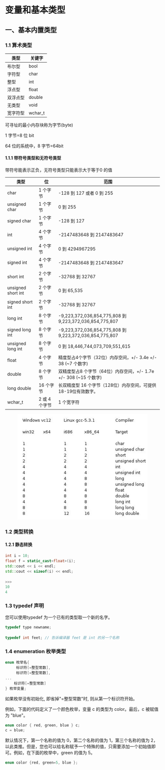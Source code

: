 # 变量和基本类型

## 一、基本内置类型

### 1.1 算术类型

| 类型   | 关键字      |
| ---- | -------- |
| 布尔型  | bool     |
| 字符型  | char     |
| 整型   | int      |
| 浮点型  | float    |
| 双浮点型 | double   |
| 无类型  | void     |
| 宽字符型 | wchar\_t |

可寻址的最小内存块称为字节(byte)

1 字节=8 位 bit

64 位的系统中，8 字节=64bit

#### 1.1.1 带符号类型和无符号类型

带符号能表示正负，无符号类型只能表示大于等于0 的值

| 类型                 | 位         | 范围                                                     |
| ------------------ | --------- | ------------------------------------------------------ |
| char               | 1 个字节     | -128 到 127 或者 0 到 255                                  |
| unsigned char      | 1 个字节     | 0 到 255                                                |
| signed char        | 1 个字节     | -128 到 127                                             |
| int                | 4 个字节     | -2147483648 到 2147483647                               |
| unsigned int       | 4 个字节     | 0 到 4294967295                                         |
| signed int         | 4 个字节     | -2147483648 到 2147483647                               |
| short int          | 2 个字节     | -32768 到 32767                                         |
| unsigned short int | 2 个字节     | 0 到 65,535                                             |
| signed short int   | 2 个字节     | -32768 到 32767                                         |
| long int           | 8 个字节     | -9,223,372,036,854,775,808 到 9,223,372,036,854,775,807 |
| signed long int    | 8 个字节     | -9,223,372,036,854,775,808 到 9,223,372,036,854,775,807 |
| unsigned long int  | 8 个字节     | 0 到 18,446,744,073,709,551,615                         |
| float              | 4 个字节     | 精度型占4个字节（32位）内存空间，+/- 3.4e +/- 38 (\~7 个数字)            |
| double             | 8 个字节     | 双精度型占8 个字节（64位）内存空间，+/- 1.7e +/- 308 (\~15 个数字)        |
| long double        | 16 个字节    | 长双精度型 16 个字节（128位）内存空间，可提供18-19位有效数字。                  |
| wchar\_t           | 2 或 4 个字节 | 1 个宽字符                                                 |

<figure><img src="../.gitbook/assets/32-64.jpg" alt=""><figcaption></figcaption></figure>

### 1.2 类型转换

#### 1.2.1 静态转换

```cpp
int i = 10;
float f = static_cast<float>(i);
std::cout << i << endl;
std::cout << sizeof(i) << endl;

>>>
10
4
```

### 1.3 typedef 声明

您可以使用typedef 为一个已有的类型取一个新的名字。

```cpp
typedef type newname;

typedef int feet; // 告诉编译器 feet 是 int 的另一个名称
```

### 1.4 enumeration 枚举类型

```cpp
enum 枚举名{ 
     标识符[=整型常数], 
     标识符[=整型常数], 
... 
    标识符[=整型常数]
} 枚举变量;
```

如果枚举没有初始化, 即省掉"=整型常数"时, 则从第一个标识符开始。

例如，下面的代码定义了一个颜色枚举，变量 c 的类型为 color。最后，c 被赋值为 "blue"。

```cpp
enum color { red, green, blue } c;
c = blue;
```

默认情况下，第一个名称的值为 0，第二个名称的值为 1，第三个名称的值为 2，以此类推。但是，您也可以给名称赋予一个特殊的值，只需要添加一个初始值即可。例如，在下面的枚举中，green 的值为 5。

```cpp
enum color {red, green=5, blue };
```
